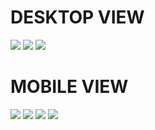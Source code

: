 # DESKTOP VIEW
<img src="https://github.com/Ahel2000/TRVLclone/blob/main/ss1.png"/>
<img src="https://github.com/Ahel2000/TRVLclone/blob/main/ss2.png"/>
<img src="https://github.com/Ahel2000/TRVLclone/blob/main/ss3.png"/>

<br>

# MOBILE VIEW
<img src="https://github.com/Ahel2000/TRVLclone/blob/main/ss4.jpg"/>
<img src="https://github.com/Ahel2000/TRVLclone/blob/main/ss5.jpg"/>
<img src="https://github.com/Ahel2000/TRVLclone/blob/main/ss6.jpg"/>
<img src="https://github.com/Ahel2000/TRVLclone/blob/main/ss7.jpg"/>
